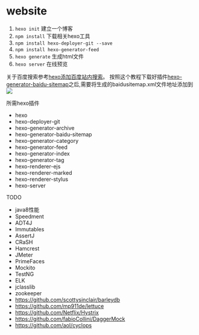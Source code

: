 # website

1. `hexo init` 建立一个博客
2. `npm install` 下载相关hexo工具
3. `npm install hexo-deployer-git --save`
4. `npm install hexo-generator-feed `
5. `hexo generate` 生成html文件
6. `hexo server` 在线预览

关于百度搜索参考[hexo添加百度站内搜索](http://gengbiao.me/hexo/hexo%E6%B7%BB%E5%8A%A0%E7%99%BE%E5%BA%A6%E7%AB%99%E5%86%85%E6%90%9C%E7%B4%A2/)。 按照这个教程下载好插件[hexo-generator-baidu-sitemap](https://github.com/coneycode/hexo-generator-baidu-sitemap)之后,需要将生成的baidusitemap.xml文件地址添加到![](https://raw.githubusercontent.com/wanggnim/blog-website/images/other/%E7%AB%99%E5%86%85%E6%90%9C%E7%B4%A2.jpg)


所需hexo插件
* hexo
* hexo-deployer-git
* hexo-generator-archive
* hexo-generator-baidu-sitemap
* hexo-generator-category
* hexo-generator-feed
* hexo-generator-index
* hexo-generator-tag
* hexo-renderer-ejs
* hexo-renderer-marked
* hexo-renderer-stylus
* hexo-server
 
 
TODO
* java8性能
* Speedment
* ADT4J
* Immutables
* AssertJ
* CRaSH
* Hamcrest
* JMeter
* PrimeFaces
* Mockito
* TestNG 
* ELK
* jclasslib
* zookeeper
* https://github.com/scottysinclair/barleydb
* https://github.com/mp911de/lettuce
* https://github.com/Netflix/Hystrix
* https://github.com/fabioCollini/DaggerMock
* https://github.com/aol/cyclops

